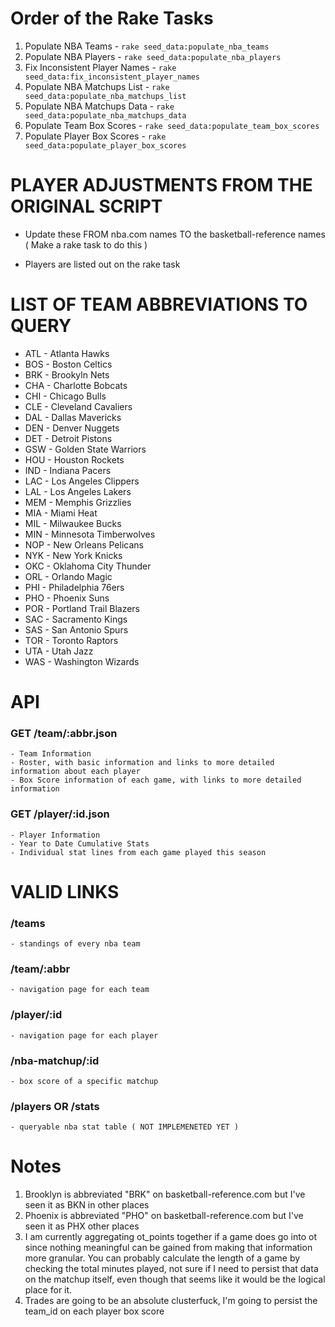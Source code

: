 # Order of the Rake Tasks
  1. Populate NBA Teams            - `rake seed_data:populate_nba_teams`
  2. Populate NBA Players          - `rake seed_data:populate_nba_players`
  3. Fix Inconsistent Player Names - `rake seed_data:fix_inconsistent_player_names`
  4. Populate NBA Matchups List    - `rake seed_data:populate_nba_matchups_list`
  5. Populate NBA Matchups Data    - `rake seed_data:populate_nba_matchups_data`
  6. Populate Team Box Scores      - `rake seed_data:populate_team_box_scores`
  7. Populate Player Box Scores    - `rake seed_data:populate_player_box_scores`

# PLAYER ADJUSTMENTS FROM THE ORIGINAL SCRIPT
  * Update these FROM nba.com names TO the basketball-reference names ( Make a rake task to do this )
  - Players are listed out on the rake task

# LIST OF TEAM ABBREVIATIONS TO QUERY
  * ATL - Atlanta Hawks
  * BOS - Boston Celtics
  * BRK - Brookyln Nets
  * CHA - Charlotte Bobcats
  * CHI - Chicago Bulls
  * CLE - Cleveland Cavaliers
  * DAL - Dallas Mavericks
  * DEN - Denver Nuggets
  * DET - Detroit Pistons
  * GSW - Golden State Warriors
  * HOU - Houston Rockets
  * IND - Indiana Pacers
  * LAC - Los Angeles Clippers
  * LAL - Los Angeles Lakers
  * MEM - Memphis Grizzlies
  * MIA - Miami Heat
  * MIL - Milwaukee Bucks
  * MIN - Minnesota Timberwolves
  * NOP - New Orleans Pelicans
  * NYK - New York Knicks
  * OKC - Oklahoma City Thunder
  * ORL - Orlando Magic
  * PHI - Philadelphia 76ers
  * PHO - Phoenix Suns
  * POR - Portland Trail Blazers
  * SAC - Sacramento Kings
  * SAS - San Antonio Spurs
  * TOR - Toronto Raptors
  * UTA - Utah Jazz
  * WAS - Washington Wizards

# API
  ### GET /team/:abbr.json
    - Team Information
    - Roster, with basic information and links to more detailed information about each player
    - Box Score information of each game, with links to more detailed information

  ### GET /player/:id.json
    - Player Information
    - Year to Date Cumulative Stats
    - Individual stat lines from each game played this season

# VALID LINKS
  ### /teams
    - standings of every nba team

  ### /team/:abbr
    - navigation page for each team

  ### /player/:id
    - navigation page for each player

  ### /nba-matchup/:id
    - box score of a specific matchup

  ### /players OR /stats
    - queryable nba stat table ( NOT IMPLEMENETED YET )

# Notes
1. Brooklyn is abbreviated "BRK" on basketball-reference.com but I've seen it as BKN in other places
2. Phoenix is abbreviated "PHO" on basketball-reference.com but I've seen it as PHX other places
3. I am currently aggregating ot_points together if a game does go into ot since nothing meaningful can be gained from making that information more granular. You can probably calculate the length of a game by checking the total minutes played, not sure if I need to persist that data on the matchup itself, even though that seems like it would be the logical place for it.
4. Trades are going to be an absolute clusterfuck, I'm going to persist the team_id on each player box score
